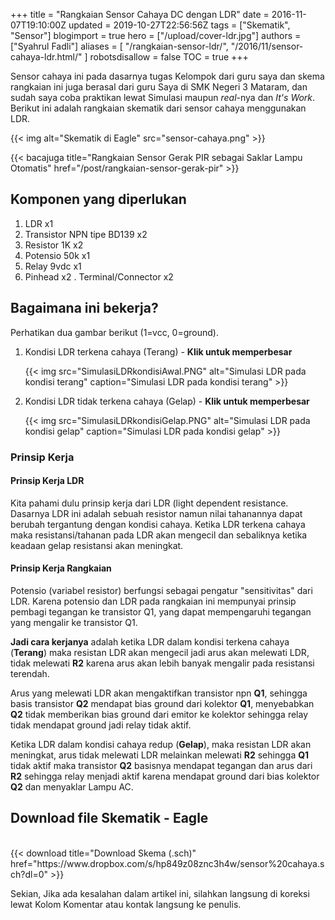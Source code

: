 +++
title = "Rangkaian Sensor Cahaya DC dengan LDR"
date = 2016-11-07T19:10:00Z
updated = 2019-10-27T22:56:56Z
tags = ["Skematik", "Sensor"]
blogimport = true 
hero = ["/upload/cover-ldr.jpg"]
authors = ["Syahrul Fadli"]
aliases = [
    "/rangkaian-sensor-ldr/",
    "/2016/11/sensor-cahaya-ldr.html/"
]
robotsdisallow = false
TOC = true
+++

Sensor cahaya ini pada dasarnya tugas Kelompok dari guru saya dan skema rangkaian ini juga berasal dari guru Saya di SMK Negeri 3 Mataram, dan sudah saya coba praktikan lewat Simulasi maupun <i>real</i>-nya dan <i>It's Work</i>. Berikut ini adalah rangkaian skematik dari sensor cahaya menggunakan LDR.

{{< img alt="Skematik di Eagle" src="sensor-cahaya.png" >}}

{{< bacajuga title="Rangkaian Sensor Gerak PIR sebagai Saklar Lampu Otomatis" href="/post/rangkaian-sensor-gerak-pir" >}}

## Komponen yang diperlukan
1. LDR x1
2. Transistor NPN tipe BD139 x2
3. Resistor 1K x2
4. Potensio 50k x1
5. Relay 9vdc x1
6. Pinhead x2
. Terminal/Connector x2

## Bagaimana ini bekerja?
Perhatikan dua gambar berikut (1=vcc, 0=ground).
1. Kondisi LDR terkena cahaya (Terang) - **Klik untuk memperbesar**
	
	{{< img src="SimulasiLDRkondisiAwal.PNG" alt="Simulasi LDR pada kondisi terang" caption="Simulasi LDR pada kondisi terang" >}}

2. Kondisi LDR tidak terkena cahaya (Gelap) - **Klik untuk memperbesar**
	
	{{< img src="SimulasiLDRkondisiGelap.PNG" alt="Simulasi LDR pada kondisi gelap" caption="Simulasi LDR pada kondisi gelap" >}}

### Prinsip Kerja

#### Prinsip Kerja LDR

Kita pahami dulu prinsip kerja dari LDR (light dependent resistance. Dasarnya LDR ini adalah sebuah resistor namun nilai tahanannya dapat berubah tergantung dengan kondisi cahaya. Ketika LDR terkena cahaya maka resistansi/tahanan pada LDR akan mengecil dan sebaliknya ketika keadaan gelap resistansi akan meningkat.

#### Prinsip Kerja Rangkaian

Potensio (variabel resistor) berfungsi sebagai pengatur "sensitivitas" dari LDR. Karena potensio dan LDR pada rangkaian ini mempunyai prinsip pembagi tegangan ke transistor Q1, yang dapat mempengaruhi tegangan yang mengalir ke transistor Q1.

**Jadi cara kerjanya** adalah ketika LDR dalam kondisi terkena cahaya (**Terang**) maka resistan LDR akan mengecil jadi arus akan melewati LDR,  tidak melewati **R2** karena arus akan lebih banyak mengalir pada resistansi terendah.

Arus yang melewati LDR akan mengaktifkan transistor npn **Q1**, sehingga basis transistor **Q2** mendapat bias ground dari kolektor **Q1**, menyebabkan **Q2** tidak memberikan bias ground dari emitor ke kolektor sehingga relay tidak mendapat ground jadi relay tidak aktif.

Ketika LDR dalam kondisi cahaya redup (**Gelap**), maka resistan LDR akan meningkat, arus tidak melewati LDR melainkan melewati **R2** sehingga **Q1** tidak aktif maka transistor **Q2** basisnya mendapat tegangan dan arus dari **R2** sehingga relay menjadi aktif karena mendapat ground dari bias kolektor **Q2** dan menyaklar Lampu AC.  

## Download file Skematik - Eagle
<br/>
{{< download title="Download Skema (.sch)" href="https://www.dropbox.com/s/hp849z08znc3h4w/sensor%20cahaya.sch?dl=0" >}}

Sekian, Jika ada kesalahan dalam artikel ini, silahkan langsung di koreksi lewat Kolom Komentar atau kontak langsung ke penulis.
